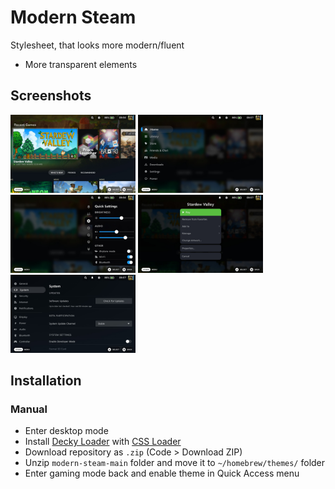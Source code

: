 # Modern Steam

Stylesheet, that looks more modern/fluent

- More transparent elements

## Screenshots

<img src="docs/img1.jpg" alt="Home page" width=200 />
<img src="docs/img2.jpg" alt="Steam menu" width=200 />
<img src="docs/img3.jpg" alt="Quick access menu" width=200 />
<img src="docs/img4.jpg" alt="Context menu" width=200 />
<img src="docs/img5.jpg" alt="Settings menu" width=200 />

## Installation

### Manual

- Enter desktop mode
- Install [Decky Loader](https://github.com/SteamDeckHomebrew/decky-loader) with [CSS Loader](https://deckthemes.com/download/deck)
- Download repository as `.zip` (Code > Download ZIP)
- Unzip `modern-steam-main` folder and move it to `~/homebrew/themes/` folder
- Enter gaming mode back and enable theme in Quick Access menu
